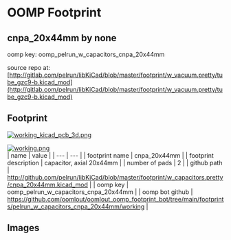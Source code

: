 # OOMP Footprint  
## cnpa_20x44mm  by none  
  
oomp key: oomp_pelrun_w_capacitors_cnpa_20x44mm  
  
source repo at: [http://gitlab.com/pelrun/libKiCad/blob/master/footprint/w_vacuum.pretty/tube_gzc9-b.kicad_mod](http://gitlab.com/pelrun/libKiCad/blob/master/footprint/w_vacuum.pretty/tube_gzc9-b.kicad_mod)  
## Footprint  
  
[![working_kicad_pcb_3d.png](working_kicad_pcb_3d_600.png)](working_kicad_pcb_3d.png)  
  
[![working.png](working_600.png)](working.png)  
| name | value | 
| --- | --- | 
| footprint name | cnpa_20x44mm | 
| footprint description | capacitor, axial 20x44mm | 
| number of pads | 2 | 
| github path | http://github.com/pelrun/libKiCad/blob/master/footprint/w_capacitors.pretty/cnpa_20x44mm.kicad_mod | 
| oomp key | oomp_pelrun_w_capacitors_cnpa_20x44mm | 
| oomp bot github | https://github.com/oomlout/oomlout_oomp_footprint_bot/tree/main/footprints/pelrun_w_capacitors_cnpa_20x44mm/working | 
## Images  
